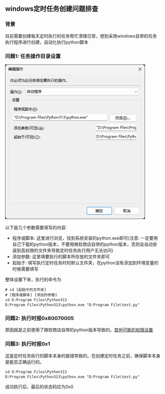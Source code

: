 ## windows定时任务创建问题排查

### 背景

目前需要创建每天定时执行的任务帮忙清理日常，想到采用windows自带的任务执行程序进行创建，自动化执行python脚本

### 问题1: 任务操作目录设置

![img.png](../resources/img.png)

以下是几个参数需要填写的内容:

- 程序或脚本: 这里进行浏览，找到系统安装的python.exe即可(注意: 一定要用自己下载的python版本，不要用微软商店自带的python版本，否则会自动安装到高权限的文件夹导致定时任务执行用户无法访问)
- 添加参数: 这里填要执行的脚本所存放的文件夹即可
- 起始于: 填写执行定时任务时的默认文件夹，在python没有添加到环境变量的时候需要填写

整体设置下来，执行的命令为

```shell
# cd [起始于的文件夹]
# [程序或脚本] [添加的参数]
cd D:Program Files\Python313
D:Program Files\Python313\python.exe "D:Program File\test.py"
```

### 问题2: 执行时报0x80070005

原因就是之前使用了微软商店自带的python版本导致的。[其他可能的权限设置](https://oracle-abc.wikidot.com/zh-blog:65)

### 问题3: 执行时报0x1

这是定时任务执行的脚本本身的报错导致的。在创建定时任务之前，确保脚本本身是能否正确运行的。

```shell
cd D:Program Files\Python313
D:Program Files\Python313\python.exe "D:Program File\test.py"
```

成功执行后，最后的状态码应为0x0